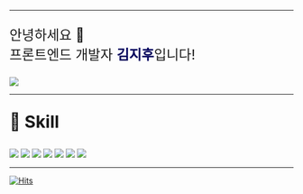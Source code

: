 <div id="header">
<!-- <img src="https://tistory1.daumcdn.net/tistory/5331239/attach/8a8437728e8944f3876cce0d4c17a12e" alt="이미지 설명" width="700" height="600"> -->
<hr>
<p style="font-size: 24px;">안녕하세요 👋 </br>프론트엔드 개발자 <b style="color: #00005C">김지후</b>입니다!</p>
<a href="https://mail.google.com/mail/?view=cm&amp;fs=1&amp;to=wlgn829@gmail.com" target="_blank" style="text-align : center"><img src="https://img.shields.io/badge/wlgn829@gmail.com-EA4335?style=for-the-badge&logo=Gmail&logoColor=white"/></a>
</div>
<hr>
<div id="contents">
<p style="font-size:30px; font-weight : bold">💪 Skill</p>
<img src="https://img.shields.io/badge/Javascript-F7DF1E?style=for-the-badge&logo=JavaScript&logoColor=black"/>
<img src="https://img.shields.io/badge/HTML-E34F26?style=for-the-badge&logo=html5&logoColor=white"/>
<img src="https://img.shields.io/badge/CSS-1572B6?style=for-the-badge&logo=CSS3&logoColor=white"/>
<img src="https://img.shields.io/badge/React-0088CC?style=for-the-badge&logo=React&logoColor=white"/>
<img src="https://img.shields.io/badge/ReactNative-61DAFB?style=for-the-badge&logo=React&logoColor=black"/>
<img src="https://img.shields.io/badge/Next.js-000000?style=for-the-badge&logo=Next.js&logoColor=white"/>
<img src="https://img.shields.io/badge/TypeScript-007ACC?style=for-the-badge&logo=typescript&logoColor=white"/>
<hr>
</div>

[![Hits](https://hits.seeyoufarm.com/api/count/incr/badge.svg?url=https%3A%2F%2Fgithub.com%2FJihooDev&count_bg=%2379C83D&title_bg=%23555555&icon=tele5.svg&icon_color=%23E7E7E7&title=hits&edge_flat=false)](https://hits.seeyoufarm.com)
<!--
**OOWGNOD/OOWGNOD** is a ✨ _special_ ✨ repository because its `README.md` (this file) appears on your GitHub profile.

Here are some ideas to get you started:

- 🔭 I'm currently working on ...
- 🌱 I'm currently learning ...
- 👯 I'm looking to collaborate on ...
- 🤔 I'm looking for help with ...
- 💬 Ask me about ...
- 📫 How to reach me: ...
- 😄 Pronouns: ...
- ⚡ Fun fact: ...
-->
